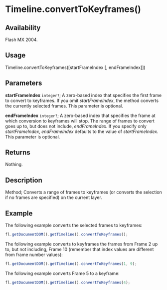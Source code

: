 # Timeline.convertToKeyframes()

## Availability

Flash MX 2004.

## Usage

Timeline.convertToKeyframes([startFrameIndex [, endFrameIndex]])

## Parameters

**startFrameIndex** `integer?`; A zero-based index that specifies the first frame to convert to keyframes. If you omit
*startFrameIndex*, the method converts the currently selected frames. This parameter is optional.

**endFrameIndex** `integer?`; A zero-based index that specifies the frame at which conversion to keyframes will stop. The range of frames to convert goes up to, but does not include, *endFrameIndex*. If you specify only *startFrameIndex*, *endFrameIndex* defaults to the value of *startFrameIndex*. This parameter is optional.

## Returns

Nothing.

## Description

Method; Converts a range of frames to keyframes (or converts the selection if no frames are specified) on the current layer.

## Example

The following example converts the selected frames to keyframes:

```javascript
fl.getDocumentDOM().getTimeline().convertToKeyframes();
```

The following example converts to keyframes the frames from Frame 2 up to, but not including, Frame 10 (remember that index values are different from frame number values):

```javascript
fl.getDocumentDOM().getTimeline().convertToKeyframes(1, 9);
```

The following example converts Frame 5 to a keyframe:

```javascript
fl.getDocumentDOM().getTimeline().convertToKeyframes(4);
```
